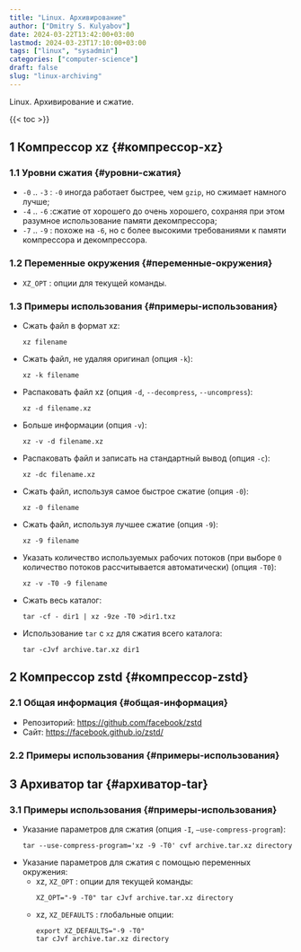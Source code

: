 ```yaml
---
title: "Linux. Архивирование"
author: ["Dmitry S. Kulyabov"]
date: 2024-03-22T13:42:00+03:00
lastmod: 2024-03-23T17:10:00+03:00
tags: ["linux", "sysadmin"]
categories: ["computer-science"]
draft: false
slug: "linux-archiving"
---
```


Linux. Архивирование и сжатие.

<!--more-->

{{< toc >}}


## <span class="section-num">1</span> Компрессор xz {#компрессор-xz}


### <span class="section-num">1.1</span> Уровни сжатия {#уровни-сжатия}

-   `-0` .. `-3` : `-0` иногда работает быстрее, чем `gzip`, но сжимает намного лучше;
-   `-4` .. `-6` :сжатие от хорошего до очень хорошего, сохраняя при этом разумное использование памяти декомпрессора;
-   `-7` .. `-9` : похоже на `-6`, но с более высокими требованиями к памяти компрессора и декомпрессора.


### <span class="section-num">1.2</span> Переменные окружения {#переменные-окружения}

-   `XZ_OPT` : опции для текущей команды.


### <span class="section-num">1.3</span> Примеры использования {#примеры-использования}

-   Сжать файл в формат xz:
    ```shell
    xz filename
    ```
-   Сжать файл, не удаляя оригинал (опция `-k`):
    ```shell
    xz -k filename
    ```
-   Распаковать файл xz (опция `-d`, `--decompress`, `--uncompress`):
    ```shell
    xz -d filename.xz
    ```
-   Больше информации (опция `-v`):
    ```shell
    xz -v -d filename.xz
    ```
-   Распаковать файл и записать на стандартный вывод (опция `-c`):
    ```shell
    xz -dc filename.xz
    ```
-   Сжать файл, используя самое быстрое сжатие (опция `-0`):
    ```shell
    xz -0 filename
    ```
-   Сжать файл, используя лучшее сжатие  (опция `-9`):
    ```shell
    xz -9 filename
    ```
-   Указать количество используемых рабочих потоков (при выборе `0` количество потоков рассчитывается автоматически)  (опция `-T0`):
    ```shell
    xz -v -T0 -9 filename
    ```
-   Сжать весь каталог:
    ```shell
    tar -cf - dir1 | xz -9ze -T0 >dir1.txz
    ```
-   Использование `tar` с `xz` для сжатия всего каталога:
    ```shell
    tar -cJvf archive.tar.xz dir1
    ```


## <span class="section-num">2</span> Компрессор zstd {#компрессор-zstd}


### <span class="section-num">2.1</span> Общая информация {#общая-информация}

-   Репозиторий: <https://github.com/facebook/zstd>
-   Сайт: <https://facebook.github.io/zstd/>


### <span class="section-num">2.2</span> Примеры использования {#примеры-использования}


## <span class="section-num">3</span> Архиватор tar {#архиватор-tar}


### <span class="section-num">3.1</span> Примеры использования {#примеры-использования}

-   Указание параметров для сжатия (опция `-I`, `–use-compress-program`):
    ```shell
    tar --use-compress-program='xz -9 -T0' cvf archive.tar.xz directory
    ```
-   Указание параметров для сжатия с помощью переменных окружения:
    -   xz, `XZ_OPT` : опции для текущей команды:
        ```shell
        XZ_OPT="-9 -T0" tar cJvf archive.tar.xz directory
        ```
    -   xz, `XZ_DEFAULTS` : глобальные опции:
        ```shell
        export XZ_DEFAULTS="-9 -T0"
        tar cJvf archive.tar.xz directory
        ```
